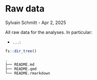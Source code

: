 # Raw data
Sylvain Schmitt -
Apr 2, 2025

All raw data for the analyses. In particular:

- `...`:

``` r
fs::dir_tree()
```

    .
    ├── README.md
    ├── README.qmd
    └── README.rmarkdown
